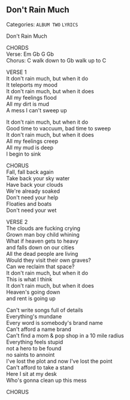 ## Don't Rain Much  
Categories: `ALBUM TWO` `LYRICS`  
  
Don't Rain Much  
  
CHORDS  
Verse:  Em  Gb G Gb  
Chorus: C walk down to Gb walk up to C  
  
  
VERSE 1  
It don't rain much, but when it do  
It teleports my mood  
It don't rain much, but when it does  
All my feelings flood  
All my dirt is mud  
A mess I can't sweep up  
  
It don't rain much, but when it do  
Good time to vaccuum, bad time to sweep  
It don't rain much, but when it does  
All my feelings creep  
All my mud is deep  
I begin to sink  
  
CHORUS  
Fall, fall back again  
Take back your sky water  
Have back your clouds  
We're already soaked  
Don't need your help  
Floaties and boats  
Don't need your wet  
  
VERSE 2  
The clouds are fucking crying  
Grown man boy child whining  
What if heaven gets to heavy  
and falls down on our cities  
All the dead people are living  
Would they visit their own graves?  
Can we reclaim that space?  
It don't rain much, but when it do  
This is what I think  
It don't rain much, but when it does  
Heaven's going down  
and rent is going up  
  
Can't write songs full of details  
Everything's mundane  
Every word is somebody's brand name  
Can't afford a name brand  
Can't find a mom & pop shop in a 10 mile radius  
Everything feels stupid  
not a hero to be found  
no saints to annoint  
I've lost the plot and now I've lost the point  
Can't afford to take a stand  
Here I sit at my desk  
Who's gonna clean up this mess  
  
CHORUS